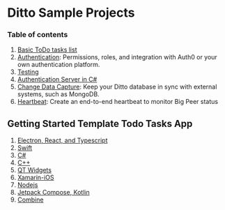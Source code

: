# Ditto Sample Projects


### Table of contents

1. [Basic ToDo tasks list](/tasks)
1. [Authentication](https://github.com/getditto/sample-authentication-permissions): Permissions, roles, and integration with Auth0 or your own authentication platform.
1. [Testing](/testing)
1. [Authentication Server in C#](/c-sharp-server)
1. [Change Data Capture](https://github.com/getditto/external-sync): Keep your Ditto database in sync with external systems, such as MongoDB.
1. [Heartbeat](https://github.com/getditto/heartbeat): Create an end-to-end heartbeat to monitor Big Peer status 

## Getting Started Template Todo Tasks App
1. [Electron, React, and Typescript](https://github.com/getditto/template-app-electron-react-ts-todo)
2. [Swift](https://github.com/getditto/template-app-swift-todo)
3. [C#](https://github.com/getditto/template-app-csharp-todo)
4. [C++](https://github.com/getditto/samples/tree/main/cpp)
5. [QT Widgets](https://github.com/getditto/samples/tree/main/qt-widgets)
6. [Xamarin-iOS](https://github.com/getditto/template-app-xamarin-ios-todo)
7. [Nodejs](https://github.com/getditto/template-app-nodejs-todo)
8. [Jetpack Compose, Kotlin](https://github.com/getditto/template-app-jetpack-compose-kotlin-todo)
9. [Combine](https://github.com/getditto/Sample-app-Combine)
